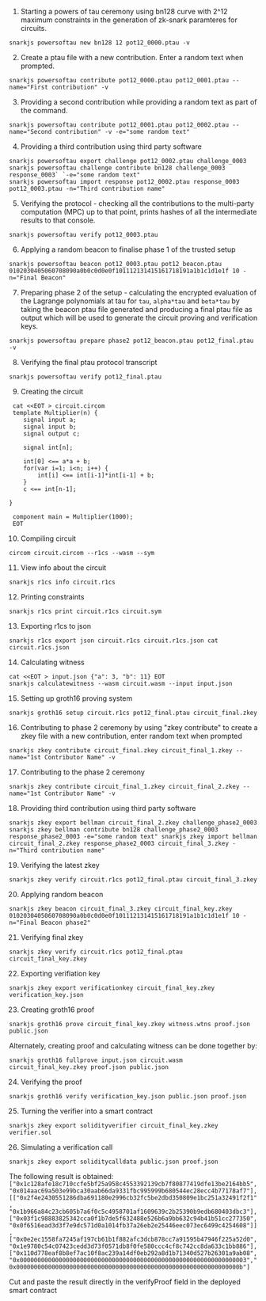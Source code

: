 1. Starting a powers of tau ceremony using bn128 curve with 2^12 maximum constraints in the generation of zk-snark paramteres for circuits.

```
snarkjs powersoftau new bn128 12 pot12_0000.ptau -v
```

2. Create a ptau file with a new contribution. Enter a random text when prompted.

```
snarkjs powersoftau contribute pot12_0000.ptau pot12_0001.ptau --name="First contribution" -v
```

3. Providing a second contribution while providing a random text as part of the command.

```
snarkjs powersoftau contribute pot12_0001.ptau pot12_0002.ptau --name="Second contribution" -v -e="some random text"
```

4. Providing a third contribution using third party software

```
snarkjs powersoftau export challenge pot12_0002.ptau challenge_0003
snarkjs powersoftau challenge contribute bn128 challenge_0003 response_0003` `-e="some random text"
snarkjs powersoftau import response pot12_0002.ptau response_0003 pot12_0003.ptau -n="Third contribution name"
```

5. Verifying the protocol - checking all the contributions to the multi-party computation (MPC) up to that point, prints hashes of all the intermediate results to that console.

```
snarkjs powersoftau verify pot12_0003.ptau
```

6. Applying a random beacon to finalise phase 1 of the trusted setup

```
snarkjs powersoftau beacon pot12_0003.ptau pot12_beacon.ptau 0102030405060708090a0b0c0d0e0f101112131415161718191a1b1c1d1e1f 10 -n="Final Beacon"
```

7. Preparing phase 2 of the setup - calculating the encrypted evaluation of the Lagrange polynomials at tau for `tau`, `alpha*tau` and `beta*tau` by taking the beacon ptau file generated and producing a final ptau file as output which will be used to generate the circuit proving and verification keys.

```
snarkjs powersoftau prepare phase2 pot12_beacon.ptau pot12_final.ptau -v
```

8. Verifying the final ptau protocol transcript

```
snarkjs powersoftau verify pot12_final.ptau
```

9. Creating the circuit

```
 cat <<EOT > circuit.circom
 template Multiplier(n) {
    signal input a;
    signal input b;
    signal output c;

    signal int[n];

    int[0] <== a*a + b;
    for(var i=1; i<n; i++) {
        int[i] <== int[i-1]*int[i-1] + b;
    }
    c <== int[n-1];

}

 component main = Multiplier(1000);
 EOT
```

10. Compiling circuit

```
circom circuit.circom --r1cs --wasm --sym
```

11. View info about the circuit

```
snarkjs r1cs info circuit.r1cs
```

12. Printing constraints

```
snarkjs r1cs print circuit.r1cs circuit.sym
```

13. Exporting r1cs to json

```
snarkjs r1cs export json circuit.r1cs circuit.r1cs.json cat circuit.r1cs.json
```

14. Calculating witness

```
cat <<EOT > input.json {"a": 3, "b": 11} EOT
snarkjs calculatewitness --wasm circuit.wasm --input input.json
```

15. Setting up groth16 proving system

```
snarkjs groth16 setup circuit.r1cs pot12_final.ptau circuit_final.zkey
```

16. Contributing to phase 2 ceremony by using "zkey contribute" to create a zkey file with a new contribution, enter random text when prompted

```
snarkjs zkey contribute circuit_final.zkey circuit_final_1.zkey --name="1st Contributor Name" -v
```

17. Contributing to the phase 2 ceremony

```
snarkjs zkey contribute circuit_final_1.zkey circuit_final_2.zkey --name="1st Contributor Name" -v
```

18. Providing third contribution using third party software

```
snarkjs zkey export bellman circuit_final_2.zkey challenge_phase2_0003 snarkjs zkey bellman contribute bn128 challenge_phase2_0003 response_phase2_0003 -e="some random text" snarkjs zkey import bellman circuit_final_2.zkey response_phase2_0003 circuit_final_3.zkey -n="Third contribution name"
```

19. Verifying the latest zkey

```
snarkjs zkey verify circuit.r1cs pot12_final.ptau circuit_final_3.zkey
```

20. Applying random beacon

```
snarkjs zkey beacon circuit_final_3.zkey circuit_final_key.zkey 0102030405060708090a0b0c0d0e0f101112131415161718191a1b1c1d1e1f 10 -n="Final Beacon phase2"
```

21. Verifying final zkey

```
snarkjs zkey verify circuit.r1cs pot12_final.ptau circuit_final_key.zkey
```

22. Exporting verifiation key

```
snarkjs zkey export verificationkey circuit_final_key.zkey verification_key.json
```

23. Creating groth16 proof

```
snarkjs groth16 prove circuit_final_key.zkey witness.wtns proof.json public.json
```

Alternately, creating proof and calculating witness can be done together by:

```
snarkjs groth16 fullprove input.json circuit.wasm circuit_final_key.zkey proof.json public.json
```

24. Verifying the proof

```
snarkjs groth16 verify verification_key.json public.json proof.json
```

25. Turning the verifier into a smart contract

```
snarkjs zkey export solidityverifier circuit_final_key.zkey verifier.sol
```

26. Simulating a verification call

```
snarkjs zkey export soliditycalldata public.json proof.json
```

The following result is obtained:
`["0x1c128afe18c710ccfe5bf25a958c4553392139cb7f80877419dfe13be2164bb5", "0x014aac69a503e99bca30aab66da9331fbc995999b680544ec28ecc4b77178af7"],[["0x2f4e2430551286dba691180e2996cb32fc5be2dbd350809e1bc251a32491f2f1", "0x1b966a84c23cb605b7a6f0c5c4958701af1609639c2b25390b9edb680403dbc3"],["0x03f1c98883825342cca0f1b7de5f632488e526b6a9bb632c94b41b51cc277350", "0x0f6516ead3d3f7e9dc571d0a1014fb37a26eb2e25446eec073ec6499c4254608"]],["0x0e2ec1558fa7245af197cb61b1f882afc3dcb878cc7a91595b47946f225a52d0", "0x1e9780c54c07423cedd3d73f0571db8f0fe580ccc4cf8c742cc8da633c1bb886"],["0x110d778eaf8b8ef7ac10f8ac239a14df0eb292a8d1b71340d527b26301a9ab08","0x0000000000000000000000000000000000000000000000000000000000000003","0x000000000000000000000000000000000000000000000000000000000000000b"]`

Cut and paste the result directly in the verifyProof field in the deployed smart contract
